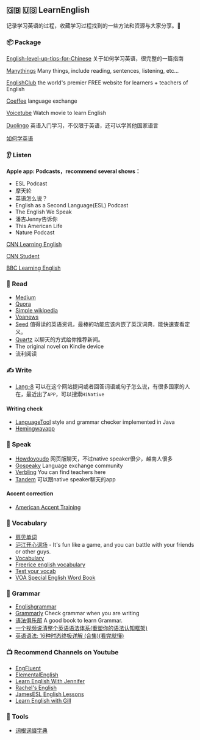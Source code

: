 ## 🇬🇧 🇺🇸 LearnEnglish

记录学习英语的过程，收藏学习过程找到的一些方法和资源与大家分享。🚀

### 📦 Package

[English-level-up-tips-for-Chinese](https://github.com/byoungd/English-level-up-tips-for-Chinese) 关于如何学习英语，很完整的一篇指南

[Manythings](http://www.manythings.org/) Many things, include reading, sentences, listening, etc...

[EnglishClub](https://www.englishclub.com/) the world's premier FREE website for learners + teachers of English

[Coeffee](https://coeffee.com/) language exchange

[Voicetube](https://tw.voicetube.com/) Watch movie to learn English

[Duolingo](https://www.duolingo.com/) 英语入门学习，不仅限于英语，还可以学其他国家语言

[如何学英语](https://tingtalk.me/tinglish/)

### 👂 Listen

**Apple app: Podcasts，recommend several shows：**

* ESL Podcast
* 摩天轮
* 英语怎么说？
* English as a Second Language(ESL) Podcast
* The English We Speak
* 潘吉Jenny告诉你
* This American Life
* Nature Podcast

[CNN Learning English](https://cnn-learn-english.papagei.com)

[CNN Student](https://www.youtube.com/user/CNNStudent)

[BBC Learning English](https://www.youtube.com/user/bbclearningenglish)

### 👀 Read

* [Medium](https://medium.com/)
* [Quora](https://www.quora.com/)
* [Simple wikipedia](https://simple.wikipedia.org)
* [Voanews](http://learningenglish.voanews.com/)
* [Seed](https://itunes.apple.com/cn/app/seed-zhi-du-ying-yu-zi-xun/id1016411909?mt=8) 值得读的英语资讯，最棒的功能应该内嵌了英汉词典，能快速查看定义。
* [Quartz](https://itunes.apple.com/us/app/quartz-news-in-a-whole-new-way/id1076683233?mt=8) 以聊天的方式给你推荐新闻。
* The original novel on Kindle device
* 流利阅读

### ✍️ Write

* [Lang-8](http://lang-8.com/) 可以在这个网站提问或者回答词语或句子怎么说，有很多国家的人在，最近出了`APP`，可以搜索`HiNative`

#### Writing check

* [LanguageTool](https://languagetool.org/) style and grammar checker implemented in Java
* [Hemingwayapp](http://www.hemingwayapp.com/)

### 💬 Speak

* [Howdoyoudo](https://howdoyou.do/) 网页版聊天，不过native speaker很少，越南人很多
* [Gospeaky](https://www.gospeaky.com) Language exchange community
* [Verbling](https://www.verbling.com/) You can find teachers here
* [Tandem](https://www.tandem.net/) 可以跟native speaker聊天的app

#### Accent correction

* [American Accent Training](http://pan.baidu.com/s/1skBcbTV)

### 🍚 Vocabulary

* [扇贝单词](http://www.shanbay.com/)
* [沪江开心词场](http://cichang.hujiang.com/) - It's fun like a game, and you can battle with your friends or other guys.
* [Vocabulary](https://www.vocabulary.com/)
* [Freerice english vocabulary](http://freerice.com/#/english-vocabulary/1525)
* [Test your vocab](http://testyourvocab.com/)
* [VOA Special English Word Book](https://simple.wikipedia.org/wiki/Wikipedia:VOA_Special_English_Word_Book)

### 🍬 Grammar

* [Englishgrammar](http://www.englishgrammar.org/)
* [Grammarly](https://app.grammarly.com/) Check grammar when you are writing
* [语法俱乐部](https://zhusandiao.gitbooks.io/grammar-club/content/xu.html) A good book to learn Grammar.
* [一个视频说清整个英语语法体系(重塑你的语法认知框架)](https://www.bilibili.com/video/BV1r54y1m7gd)
* [英语语法: 16种时态终极详解 (合集)(看完就懂)](https://www.bilibili.com/video/BV1Sv411y7d8)

### 📺 Recommend Channels on Youtube

* [EngFluent](https://www.youtube.com/channel/UCbW3Pcp-8Gz9QMKALqlY5nQ)
* [ElementalEnglish](https://www.youtube.com/user/eLeMentalEnglish)
* [Learn English With Jennifer](https://www.youtube.com/channel/UCtz_RVHDGCb4qFjTsnKzFlg)
* [Rachel's English](https://www.youtube.com/user/rachelsenglish/videos)
* [JamesESL English Lessons](https://www.youtube.com/channel/UCwA7Aepp7nRUJNa8roQ-6Bw)
* [Learn English with Gill](https://www.youtube.com/channel/UCzBGtBze1AIcDmRwD2ZjiAA)

### 🔧 Tools

* [词根词缀字典](http://dicts.cn/)
